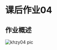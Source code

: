 # 课后作业04
## 作业概述

![khzy04 pic](https://github.com/JayKay7812/Database-Theory/blob/master/课后作业04/image/khzy04.png)
